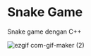 # Snake Game

Snake game dengan C++

![ezgif com-gif-maker (2)](https://github.com/ReyhanHerdi/Ular/assets/90316516/8cca917c-41bd-4139-affb-3a5d897aceb6)
